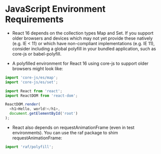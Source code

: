 # JavaScript Environment Requirements

* React 16 depends on the collection types Map and Set. If you support older browsers and devices which may not yet provide these natively (e.g. IE < 11) or which have non-compliant implementations (e.g. IE 11), consider including a global polyfill in your bundled application, such as core-js or babel-polyfill.

* A polyfilled environment for React 16 using core-js to support older browsers might look like:

```ts
import 'core-js/es/map';
import 'core-js/es/set';

import React from 'react';
import ReactDOM from 'react-dom';

ReactDOM.render(
  <h1>Hello, world!</h1>,
  document.getElementById('root')
);
```

* React also depends on requestAnimationFrame (even in test environments).
You can use the raf package to shim requestAnimationFrame:

```ts
import 'raf/polyfill';
```